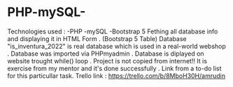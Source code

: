# PHP-mySQL-
Technologies used :
-PHP
-mySQL
-Bootstrap 5
Fething all database info and displaying it in HTML Form . (Bootstrap 5 Table)
Database "is_inventura_2022" is real database which is used in a real-world webshop .
Database was imported via PHPmyadmin .
Database is diplayed on website trought while() loop .
Project is not copied from internet!!
It is exercise from my mentor and it's done successfully . 
Link from a to-do list for this particullar task.
Trello link : https://trello.com/b/8MboH30H/amrudin


